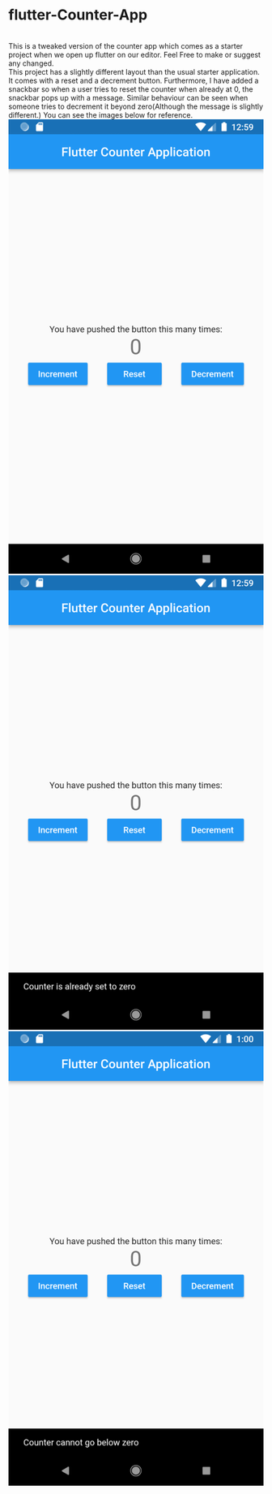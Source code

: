 # flutter-Counter-App
<br>
This is a tweaked version of the counter app which comes as a starter project when we open up flutter on our editor. Feel Free to make or suggest any changed.
<br>
This project has a slightly different layout than the usual starter application.
<br>
It comes with a reset and a decrement button. Furthermore, I have added a snackbar so when a user tries to reset the counter when already at 0, the snackbar pops up with a message. Similar behaviour can be seen when someone tries to decrement it beyond zero(Although the message is slightly different.) You can see the images below for reference. 
<br>

<img src="counter_application\assets\Screenshot_1642274992.png" alt = "Start-up App screen"/>
<br>
<img src="counter_application\assets\Screenshot_1642274998.png" alt = "Snackbar for reset button"/>
<br>
<img src="counter_application\assets\Screenshot_1642275004.png" alt = "Snackbar for decrement button"/>